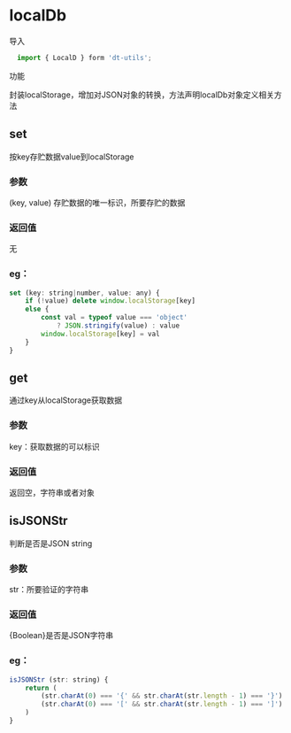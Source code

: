 # localDb
导入
````js
  import { LocalD } form 'dt-utils';
````
功能

封装localStorage，增加对JSON对象的转换，方法声明localDb对象定义相关方法

## set
按key存贮数据value到localStorage

### 参数
(key, value)
存贮数据的唯一标识，所要存贮的数据
### 返回值
无
### eg：
```js
set (key: string|number, value: any) {
    if (!value) delete window.localStorage[key]
    else {
        const val = typeof value === 'object'
            ? JSON.stringify(value) : value
        window.localStorage[key] = val
    }
}
```
## get
通过key从localStorage获取数据

### 参数
key：获取数据的可以标识
### 返回值
返回空，字符串或者对象
## isJSONStr
判断是否是JSON string

### 参数
str：所要验证的字符串
### 返回值
{Boolean}是否是JSON字符串
### eg：
```js
isJSONStr (str: string) {
    return (
        (str.charAt(0) === '{' && str.charAt(str.length - 1) === '}') ||
        (str.charAt(0) === '[' && str.charAt(str.length - 1) === ']')
    )
}
```